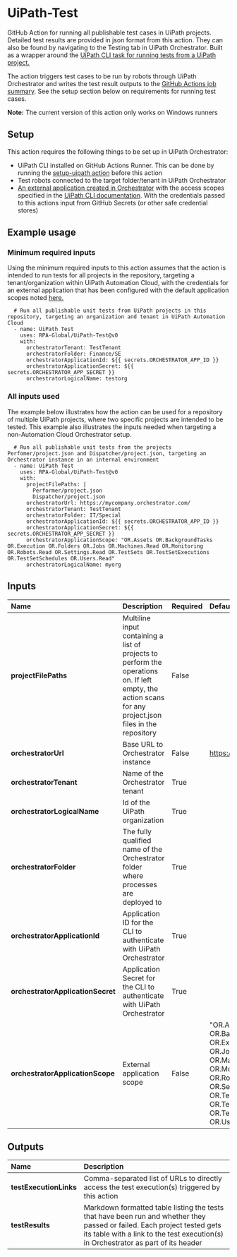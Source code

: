# UiPath-Test

GitHub Action for running all publishable test cases in UiPath projects. Detailed test results are provided in json format from this action. They can also be found by navigating to the Testing tab in UiPath Orchestrator. Built as a wrapper around the [UiPath CLI task for running tests from a UiPath project.](https://docs.uipath.com/test-suite/automation-suite/2023.10/user-guide/testing-a-packagerunning-a-test-set)

The action triggers test cases to be run by robots through UiPath Orchestrator and writes the test result outputs to the [GitHub Actions job summary](https://docs.github.com/en/actions/using-workflows/workflow-commands-for-github-actions#adding-a-job-summary). See the setup section below on requirements for running test cases.

**Note:** The current version of this action only works on Windows runners

## Setup

This action requires the following things to be set up in UiPath Orchestrator:
- UiPath CLI installed on GitHub Actions Runner. This can be done by running the [setup-uipath action](https://github.com/Mikael-RnD/setup-uipath) before this action
- Test robots connected to the target folder/tenant in UiPath Orchestrator
- [An external application created in Orchestrator](https://docs.uipath.com/automation-cloud/automation-cloud/latest/admin-guide/managing-external-applications) with the access scopes specified in the [UiPath CLI documentation](https://docs.uipath.com/test-suite/automation-cloud/latest/user-guide/executing-tasks-cli). With the credentials passed to this actions input from GitHub Secrets (or other safe credential stores)

## Example usage

### Minimum required inputs

Using the minimum required inputs to this action assumes that the action is intended to run tests for all projects in the repository, targeting a tenant/organization within UiPath Automation Cloud, with the credentials for an external application that has been configured with the default application scopes noted [here.](https://docs.uipath.com/test-suite/automation-suite/2023.10/user-guide/testing-a-packagerunning-a-test-set)

      # Run all publishable unit tests from UiPath projects in this repository, targeting an organization and tenant in UiPath Automation Cloud
      - name: UiPath Test
        uses: RPA-Global/UiPath-Test@v0
        with:
          orchestratorTenant: TestTenant
          orchestratorFolder: Finance/SE
          orchestratorApplicationId: ${{ secrets.ORCHESTRATOR_APP_ID }}
          orchestratorApplicationSecret: ${{ secrets.ORCHESTRATOR_APP_SECRET }}
          orchestratorLogicalName: testorg

### All inputs used

The example below illustrates how the action can be used for a repository of multiple UiPath projects, where two specific projects are intended to be tested. This example also illustrates the inputs needed when targeting a non-Automation Cloud Orchestrator setup.

      # Run all publishable unit tests from the projects Perfomer/project.json and Dispatcher/project.json, targeting an Orchestrator instance in an internal environment 
      - name: UiPath Test
        uses: RPA-Global/UiPath-Test@v0
        with:
          projectFilePaths: |
            Performer/project.json
            Dispatcher/project.json
          orchestratorUrl: https://mycompany.orchestrator.com/
          orchestratorTenant: TestTenant
          orchestratorFolder: IT/Special
          orchestratorApplicationId: ${{ secrets.ORCHESTRATOR_APP_ID }}
          orchestratorApplicationSecret: ${{ secrets.ORCHESTRATOR_APP_SECRET }}
          orchestratorApplicationScope: "OR.Assets OR.BackgroundTasks OR.Execution OR.Folders OR.Jobs OR.Machines.Read OR.Monitoring OR.Robots.Read OR.Settings.Read OR.TestSets OR.TestSetExecutions OR.TestSetSchedules OR.Users.Read"
          orchestratorLogicalName: myorg

## Inputs

|Name|Description|Required|Default value|Example value|
|:--|:--|:--|:--|:--|
|**projectFilePaths**|Multiline input containing a list of projects to perform the operations on. If left empty, the action scans for any project.json files in the repository|False||TheProject/project.json|
|**orchestratorUrl**|Base URL to Orchestrator instance|False|https://cloud.uipath.com/|https://mycompany.orchestrator.com/|
|**orchestratorTenant**|Name of the Orchestrator tenant|True||TestTenant|
|**orchestratorLogicalName**|Id of the UiPath organization|True||testorg|
|**orchestratorFolder**|The fully qualified name of the Orchestrator folder where processes are deployed to|True||Finance/SE|
|**orchestratorApplicationId**|Application ID for the CLI to authenticate with UiPath Orchestrator|True||${{ secrets.ORCHESTRATOR_APP_ID }}|
|**orchestratorApplicationSecret**|Application Secret for the CLI to authenticate with UiPath Orchestrator|True||${{ secrets.ORCHESTRATOR_APP_SECRET }}|
|**orchestratorApplicationScope**|External application scope|False|"OR.Assets OR.BackgroundTasks OR.Execution OR.Folders OR.Jobs OR.Machines.Read OR.Monitoring OR.Robots.Read OR.Settings.Read OR.TestSets OR.TestSetExecutions OR.TestSetSchedules OR.Users.Read"||

## Outputs

|Name|Description|
|:--|:--|
|**testExecutionLinks**|Comma-separated list of URLs to directly access the test execution(s) triggered by this action|
|**testResults**|Markdown formatted table listing the tests that have been run and whether they passed or failed. Each project tested gets its table with a link to the test execution(s) in Orchestrator as part of its header|
